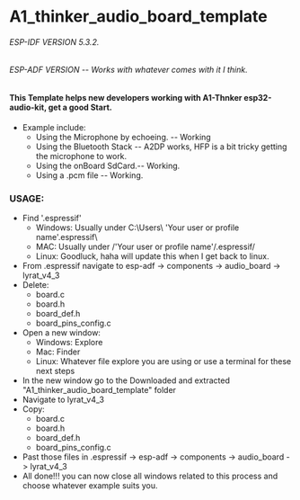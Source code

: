 # A1_thinker_audio_board_template

###### ESP-IDF VERSION 5.3.2.
###### ESP-ADF VERSION -- Works with whatever comes with it I think.

#### This Template helps new developers working with A1-Thnker esp32-audio-kit, get a good Start.
* Example include:
  * Using the Microphone by echoeing. -- Working
  * Using the Bluetooth Stack -- A2DP works, HFP is a bit tricky getting the microphone to work.
  * Using the onBoard SdCard.-- Working.
  * Using a .pcm file -- Working.
 
### USAGE:
* Find '.espressif'
  * Windows: Usually under C:\Users\ 'Your user or profile name'\.espressif\
  * MAC: Usually under /'Your user or profile name'/.espressif/
  * Linux: Goodluck, haha will update this when I get back to linux.
*  From .espressif navigate to esp-adf -> components -> audio_board -> lyrat_v4_3
* Delete:
  * board.c
  * board.h
  * board_def.h
  * board_pins_config.c
* Open a new window:
  * Windows: Explore
  * Mac: Finder
  * Linux: Whatever file explore you are using or use a terminal for these next steps
* In the new window go to the Downloaded and extracted "A1_thinker_audio_board_template" folder
* Navigate to lyrat_v4_3
* Copy:
  * board.c
  * board.h
  * board_def.h
  * board_pins_config.c
* Past those files in .espressif -> esp-adf -> components -> audio_board -> lyrat_v4_3
* All done!!! you can now close all windows related to this process and choose whatever example suits you.
